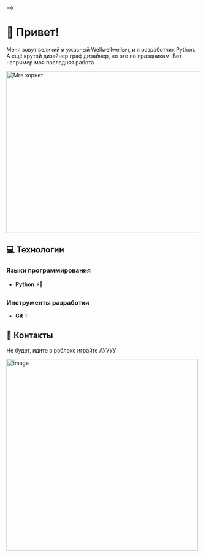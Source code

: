 
-->
# 👋 Привет!

Меня зовут великий и ужасный Wellwellwellыч, и я  разработчик Python. А ещё крутой дизайнер граф дизайнер, но это по праздникам.
Вот например моя последняя работа


<img width="512" height="422" alt="Мге хорнет" src="https://github.com/user-attachments/assets/d9da94ba-83dd-41aa-af6c-569219d7b89f" />


## 💻 Технологии

### Языки программирования
- **Python** ⚡️🐍

### Инструменты разработки
- **Git** ✨

## 📌 Контакты
Не будет, идите в роблокс играйте АУУУУ




<img width="500" height="500" alt="image" src="https://github.com/user-attachments/assets/0b663efc-0bf9-4696-8943-9293bbdc8041" />


